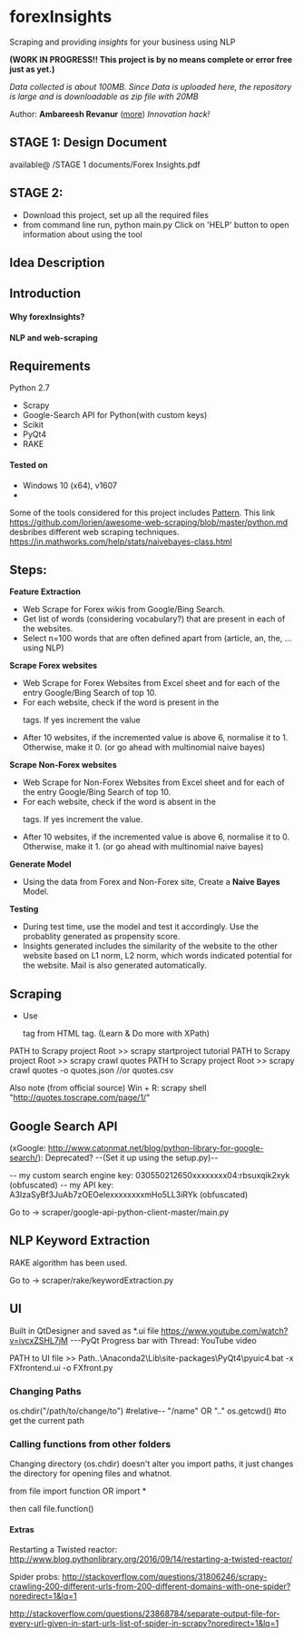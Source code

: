 # forexInsights
Scraping and providing *insights* for your business using NLP

**(WORK IN PROGRESS!! This project is by no means complete or error free just as yet.)**

*Data collected is about 100MB. Since Data is uploaded here, the repository is large and is downloadable as zip file with 20MB*

Author: **Ambareesh Revanur**  ([more](https://in.linkedin.com/in/ambareeshr))
*Innovation hack!*

## STAGE 1: Design Document 
available@   /STAGE 1 documents/Forex Insights.pdf

## STAGE 2: 
- Download this project, set up all the required files
- from command line run,
	python main.py
Click on 'HELP' button to open information about using the tool

## Idea Description


## Introduction
#### Why forexInsights?
#### NLP and web-scraping
#### 

## Requirements
Python 2.7
* Scrapy
* Google-Search API for Python(with custom keys)
* Scikit
* PyQt4
* RAKE

#### Tested on
* Windows 10 (x64), v1607
* 

Some of the tools considered for this project includes [Pattern](http://www.clips.ua.ac.be/pattern).
This link https://github.com/lorien/awesome-web-scraping/blob/master/python.md desbribes different web scraping techniques.
https://in.mathworks.com/help/stats/naivebayes-class.html

## Steps:  
**Feature Extraction**  
- Web Scrape for Forex wikis from Google/Bing Search. 
- Get list of words (considering vocabulary?) that are present in each of the websites.
- Select n=100 words that are often defined apart from (article, an, the, ... using NLP)

**Scrape Forex websites**
- Web Scrape for Forex Websites from Excel sheet and for each of the entry Google/Bing Search of top 10.
- For each website, check if the word is present in the <p> tags. If yes increment the value
- After 10 websites, if the incremented value is above 6, normalise it to 1. Otherwise, make it 0. (or go ahead with multinomial naive bayes)

**Scrape Non-Forex websites**
- Web Scrape for Non-Forex Websites from Excel sheet and for each of the entry Google/Bing Search of top 10.
- For each website, check if the word is absent in the <p> tags. If yes increment the value.
- After 10 websites, if the incremented value is above 6, normalise it to 0. Otherwise, make it 1. (or go ahead with multinomial naive bayes)

**Generate Model**
- Using the data from Forex and Non-Forex site, Create a **Naive Bayes** Model.

**Testing**
- During test time, use the model and test it accordingly. Use the probablity generated as propensity score.
- Insights generated includes the similarity of the website to the other website based on L1 norm, L2 norm, which words indicated potential for the website. Mail is also generated automatically.


## Scraping
- Use <p> tag from HTML tag. (Learn & Do more with XPath)

PATH to Scrapy project Root >> scrapy startproject tutorial
PATH to Scrapy project Root >> scrapy crawl quotes
PATH to Scrapy project Root >> scrapy crawl quotes -o quotes.json  //or quotes.csv


Also note (from official source) 
Win + R: scrapy shell "http://quotes.toscrape.com/page/1/"

## Google Search API
(xGoogle: http://www.catonmat.net/blog/python-library-for-google-search/): Deprecated?
--(Set it up using the setup.py)--

-- my custom search engine key: 030550212650xxxxxxxx04:rbsuxqik2xyk (obfuscated)
-- my API key: A3IzaSyBf3JuAb7zOEOelexxxxxxxxmHo5LL3iRYk (obfuscated)

Go to -> scraper/google-api-python-client-master/main.py

## NLP Keyword Extraction
RAKE algorithm has been used.

Go to -> scraper/rake/keywordExtraction.py

## UI
Built in QtDesigner and saved as *.ui file
https://www.youtube.com/watch?v=ivcxZSHL7jM   ---PyQt Progress bar with Thread: YouTube video

PATH to UI file >> Path..\Anaconda2\Lib\site-packages\PyQt4\pyuic4.bat -x FXfrontend.ui -o FXfront.py

### Changing Paths
os.chdir("/path/to/change/to") #relative-- "/name" OR ".."
os.getcwd() #to get the current path

### Calling functions from other folders
Changing directory (os.chdir) doesn't alter you import paths, it just changes the directory for opening files and whatnot.

from file import function
OR import *

then call file.function()


#### Extras
Restarting a Twisted reactor: http://www.blog.pythonlibrary.org/2016/09/14/restarting-a-twisted-reactor/

Spider probs:
http://stackoverflow.com/questions/31806246/scrapy-crawling-200-different-urls-from-200-different-domains-with-one-spider?noredirect=1&lq=1

http://stackoverflow.com/questions/23868784/separate-output-file-for-every-url-given-in-start-urls-list-of-spider-in-scrapy?noredirect=1&lq=1